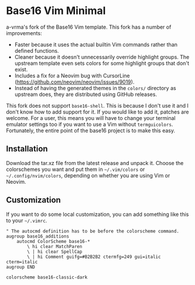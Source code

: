 # Base16 Vim Minimal

a-vrma's fork of the Base16 Vim template. This fork has a number of
improvements:

- Faster because it uses the actual builtin Vim commands rather than defined
  functions.
- Cleaner because it doesn't unnecessarily override highlight groups. The
  upstream template even sets colors for some highlight groups that don't
  exist.
- Includes a fix for a Neovim bug with CursorLine
  (https://github.com/neovim/neovim/issues/9019).
- Instead of having the generated themes in the `colors/` directory as upstream
  does, they are distributed using GitHub releases.

This fork does not support `base16-shell`. This is because I don't use it and I
don't know how to add support for it. If you would like to add it, patches are
welcome. For a user, this means you will have to change your terminal emulator
settings too if you want to use a Vim without `termguicolors`. Fortunately, the
entire point of the base16 project is to make this easy.

## Installation

Download the tar.xz file from the latest release and unpack it. Choose the
colorschemes you want and put them in `~/.vim/colors` or
`~/.config/nvim/colors`, depending on whether you are using Vim or Neovim.

## Customization

If you want to do some local customization, you can add something like this to
your `~/.vimrc`.

```vim
" The autocmd definition has to be before the colorscheme command.
augroup base16_additions
    autocmd ColorScheme base16-*
        \ hi clear MatchParen
        \ | hi clear SpellCap
        \ | hi Comment guifg=#B2B2B2 ctermfg=249 gui=italic cterm=italic
augroup END

colorscheme base16-classic-dark
```

